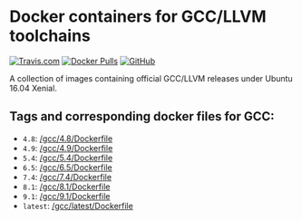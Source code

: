 # Docker containers for GCC/LLVM toolchains
[![Travis.com](https://img.shields.io/travis/com/bsc-ssrg/cpp-toolchains.svg)](https://travis-ci.com/bsc-ssrg/cpp-toolchains)
[![Docker Pulls](https://img.shields.io/docker/pulls/bscstorage/gcc-toolchain.svg?label=GCC%20docker%20pulls)](https://cloud.docker.com/repository/docker/bscstorage/gcc-toolchain)
[![GitHub](https://img.shields.io/github/license/bsc-ssrg/cpp-toolchains.svg?color=blue)](https://github.com/bsc-ssrg/cpp-toolchains/blob/master/LICENSE)

A collection of images containing official GCC/LLVM releases under Ubuntu 16.04 Xenial.

## Tags and corresponding docker files for GCC:

- `4.8`: [/gcc/4.8/Dockerfile](https://github.com/bsc-ssrg/cpp-toolchains/blob/master/gcc/4.8/Dockerfile)
- `4.9`: [/gcc/4.9/Dockerfile](https://github.com/bsc-ssrg/cpp-toolchains/blob/master/gcc/4.9/Dockerfile)
- `5.4`: [/gcc/5.4/Dockerfile](https://github.com/bsc-ssrg/cpp-toolchains/blob/master/gcc/5.4/Dockerfile)
- `6.5`: [/gcc/6.5/Dockerfile](https://github.com/bsc-ssrg/cpp-toolchains/blob/master/gcc/6.5/Dockerfile)
- `7.4`: [/gcc/7.4/Dockerfile](https://github.com/bsc-ssrg/cpp-toolchains/blob/master/gcc/7.4/Dockerfile)
- `8.1`: [/gcc/8.1/Dockerfile](https://github.com/bsc-ssrg/cpp-toolchains/blob/master/gcc/8.1/Dockerfile)
- `9.1`: [/gcc/9.1/Dockerfile](https://github.com/bsc-ssrg/cpp-toolchains/blob/master/gcc/9.1/Dockerfile)
- `latest`: [/gcc/latest/Dockerfile](https://github.com/bsc-ssrg/cpp-toolchains/blob/master/gcc/latest/Dockerfile)
